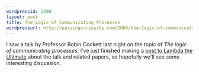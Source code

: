 ```yaml
---
wordpressid: 1590
layout: post
title: The Logic of Communicating Processes
wordpressurl: http://passingcuriosity.com/2005/the-logic-of-communicating-processes/
---
```

I saw a talk by Professor Robin Cockett last night on the topic of <span style="font-style: italic">The logic of communicating processes</span>. I've just finished making a <a href="http://lambda-the-ultimate.org/node/view/704">post to Lambda the Ultimate</a> about the talk and related papers, so hopefully we'll see some interesting discussion.
